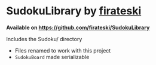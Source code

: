 # SudokuLibrary by [firateski](https://github.com/firateski)
**Available on https://github.com/firateski/SudokuLibrary**

Includes the Sudoku/ directory
- Files renamed to work with this project
- `SudokuBoard` made serializable
